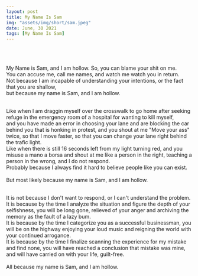 ```yaml
---
layout: post
title: My Name Is Sam
img: "assets/img/short/sam.jpeg"
date: June, 30 2021
tags: [My Name Is Sam]
---
```

  
<br><br>
<div align="left">

My Name is Sam, and I am hollow. So, you can blame your shit on me.<br>
You can accuse me, call me names, and watch me watch you in return.<br>
Not because I am incapable of understanding your intentions, or the fact that you are shallow,<br>
but because my name is Sam, and I am hollow.<br> <br>

Like when I am draggin myself over the crosswalk to go home after seeking refuge in the emergency room of a hospital for wanting to kill myself,<br>
and you have made an error in choosing your lane and are blocking the car behind you that is honking in protest, and you shout at me "Move your ass" twice, so that I move faster, so that you can change your lane right behind the trafic light. <br>
Like when there is still 16 seconds left from my light turning red, and you misuse a mano a borsa and shout at me like a person in the right, teaching a person in the wrong, and I do not respond. <br>
Probably because I always find it hard to believe people like you can exist.<br><br>
But most likely because my name is Sam, and I am hollow.<br><br>

It is not because I don't want to respond, or I can't understand the problem. It is because by the time I analyze the situation and figure the depth of your selfishness, you will be long gone, relieved of your anger and archiving the memory as the fault of a lazy bum. <br>
It is because by the time I categorize you as a successful businessman, you will be on the highway enjoying your loud music and reigning the world with your continued arrogance.<br>
It is because by the time I finalize scanning the experience for my mistake and find none, you will have reached a conclusion that mistake was mine, and will have carried on with your life, guilt-free.<br><br>
All because my name is Sam, and I am hollow.<br>
  

</div>
<br><br>
<br><br>
<br><br>
<br><br>
<br><br>
<br><br> 
